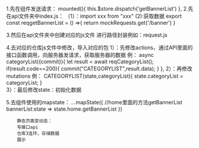 1.先在组件发送请求：
    mounted(){
        this.$store.dispatch('getBannerList')
    },
2.先在api文件夹中index.js：
        （1）：import xxx from "xxx"
         (2):获取数据
         export const reqgetBannerList = () =>{
                 return mockRequests.get('/banner')
            }

3.然后在api文件夹中创建对应的js文件
        进行路径封装例如：request.js

4.去对应的仓库js文件中修改，导入对应的包
        1）：先修改actions，通过API里面的接口函数调用，向服务器发请求，获取服务器的数据
       例：    async categoryList({commit}){
                let result = await reqCategoryList();
                 if(result.code==200){
                       commit("CATEGORYLIST",result.data);
                 }
            },
        2）：再修改mutations
        例：        CATEGORYLIST(state,categoryList){
                        state.categoryList = categoryList;
                    }   
        3）：最后修改state：初始化数据

5.去组件使用的mapstate：
...mapState({
            //home里面的方法getBannerList
            bannerList:state => state.home.getBannerList
        })







        静态页面变动态：
        写接口api
        仓库3连环，存储数据
        展示
